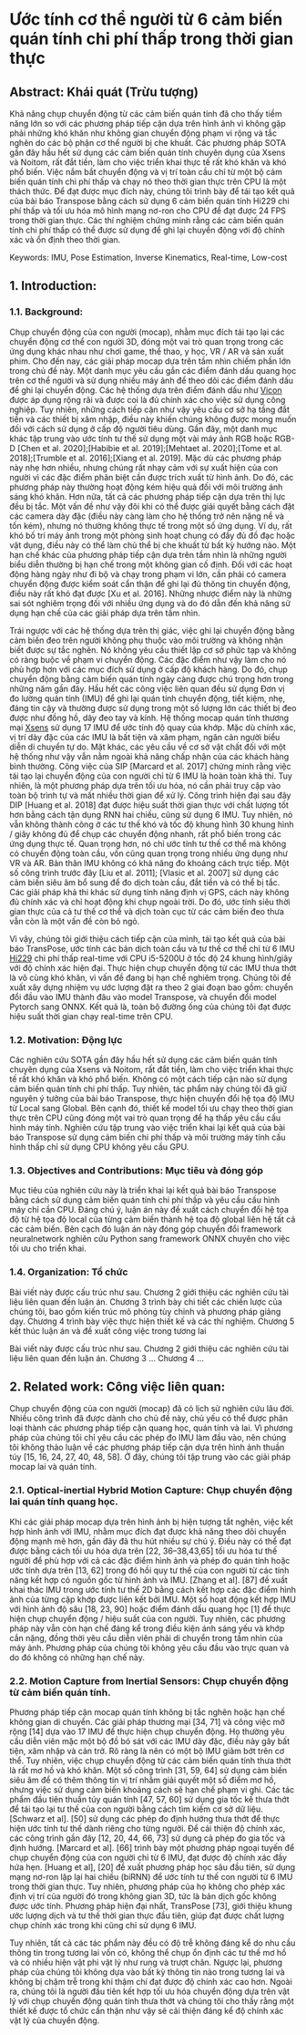 # Ước tính cơ thể người từ 6 cảm biến quán tính chi phí thấp trong thời gian thực

## Abstract: Khái quát (Trừu tượng)

Khả năng chụp chuyển động từ các cảm biến quán tính đã cho thấy tiềm năng lớn so với các phương pháp tiếp cận dựa trên hình ảnh vì không gặp phải những khó khăn như không gian chuyển động phạm vi rộng và tắc nghẽn do các bộ phận cơ thể người bị che khuất. Các phương pháp SOTA gần đây hầu hết sử dụng các cảm biến quán tính chuyên dụng của Xsens và Noitom, rất đắt tiền, làm cho việc triển khai thực tế rất khó khăn và khó phổ biến. Việc nắm bắt chuyển động và vị trí toàn cầu chỉ từ một bộ cảm biến quán tính chi phí thấp và chạy nó theo thời gian thực trên CPU là một thách thức. Để đạt được mục đích này, chúng tôi trình bày để tái tạo kết quả của bài báo Transpose bằng cách sử dụng 6 cảm biến quán tính Hi229 chi phí thấp và tối ưu hóa mô hình mạng nơ-ron cho CPU để đạt được 24 FPS trong thời gian thực. Các thí nghiệm chứng minh rằng các cảm biến quán tính chi phí thấp có thể được sử dụng để ghi lại chuyển động với độ chính xác và ổn định theo thời gian.

Keywords: IMU, Pose Estimation, Inverse Kinematics, Real-time, Low-cost

## 1\. Introduction:

### 1.1\. Background:

Chụp chuyển động của con người (mocap), nhằm mục đích tái tạo lại các chuyển động cơ thể con người 3D, đóng một vai trò quan trọng trong các ứng dụng khác nhau như chơi game, thể thao, y học, VR / AR và sản xuất phim. Cho đến nay, các giải pháp mocap dựa trên tầm nhìn chiếm phần lớn trong chủ đề này. Một danh mục yêu cầu gắn các điểm đánh dấu quang học trên cơ thể người và sử dụng nhiều máy ảnh để theo dõi các điểm đánh dấu để ghi lại chuyển động. Các hệ thống dựa trên điểm đánh dấu như [Vicon](https://www.vicon.com/) được áp dụng rộng rãi và được coi là đủ chính xác cho việc sử dụng công nghiệp. Tuy nhiên, những cách tiếp cận như vậy yêu cầu cơ sở hạ tầng đắt tiền và các thiết bị xâm nhập, điều này khiến chúng không được mong muốn đối với cách sử dụng ở cấp độ người tiêu dùng. Gần đây, một danh mục khác tập trung vào ước tính tư thế sử dụng một vài máy ảnh RGB hoặc RGB-D [Chen et al. 2020];[Habibie et al. 2019];[Mehtaet al. 2020];[Tome et al. 2018];[Trumble et al. 2016];[Xiang et al. 2019]. Mặc dù các phương pháp này nhẹ hơn nhiều, nhưng chúng rất nhạy cảm với sự xuất hiện của con người vì các đặc điểm phân biệt cần được trích xuất từ hình ảnh. Do đó, các phương pháp này thường hoạt động kém hiệu quả đối với môi trường ánh sáng khó khăn. Hơn nữa, tất cả các phương pháp tiếp cận dựa trên thị lực đều bị tắc. Một vấn đề như vậy đôi khi có thể được giải quyết bằng cách đặt các camera dày đặc (điều này càng làm cho hệ thống trở nên nặng nề và tốn kém), nhưng nó thường không thực tế trong một số ứng dụng. Ví dụ, rất khó bố trí máy ảnh trong một phòng sinh hoạt chung có đầy đủ đồ đạc hoặc vật dụng, điều này có thể làm chủ thể bị che khuất từ bất kỳ hướng nào. Một hạn chế khác của phương pháp tiếp cận dựa trên tầm nhìn là những người biểu diễn thường bị hạn chế trong một không gian cố định. Đối với các hoạt động hàng ngày như đi bộ và chạy trong phạm vi lớn, cần phải có camera chuyển động được kiểm soát cẩn thận để ghi lại đủ thông tin chuyển động, điều này rất khó đạt được [Xu et al. 2016]. Những nhược điểm này là những sai sót nghiêm trọng đối với nhiều ứng dụng và do đó dẫn đến khả năng sử dụng hạn chế của các giải pháp dựa trên tầm nhìn.

Trái ngược với các hệ thống dựa trên thị giác, việc ghi lại chuyển động bằng cảm biến đeo trên người không phụ thuộc vào môi trường và không nhận biết được sự tắc nghẽn. Nó không yêu cầu thiết lập cơ sở phức tạp và không có ràng buộc về phạm vi chuyển động. Các đặc điểm như vậy làm cho nó phù hợp hơn với các mục đích sử dụng ở cấp độ khách hàng. Do đó, chụp chuyển động bằng cảm biến quán tính ngày càng được chú trọng hơn trong những năm gần đây. Hầu hết các công việc liên quan đều sử dụng Đơn vị đo lường quán tính (IMU) để ghi lại quán tính chuyển động, tiết kiệm, nhẹ, đáng tin cậy và thường được sử dụng trong một số lượng lớn các thiết bị đeo được như đồng hồ, dây đeo tay và kính. Hệ thống mocap quán tính thương mại [Xsens](https://www.xsens.com/) sử dụng 17 IMU để ước tính độ quay của khớp. Mặc dù chính xác, vị trí dày đặc của các IMU là bất tiện và xâm phạm, ngăn cản người biểu diễn di chuyển tự do. Mặt khác, các yêu cầu về cơ sở vật chất đối với một hệ thống như vậy vẫn nằm ngoài khả năng chấp nhận của các khách hàng bình thường. Công việc của SIP [Marcard et al. 2017] chứng minh rằng việc tái tạo lại chuyển động của con người chỉ từ 6 IMU là hoàn toàn khả thi. Tuy nhiên, là một phương pháp dựa trên tối ưu hóa, nó cần phải truy cập vào toàn bộ trình tự và mất nhiều thời gian để xử lý. Công trình hiện đại sau đây DIP [Huang et al. 2018] đạt được hiệu suất thời gian thực với chất lượng tốt hơn bằng cách tận dụng RNN hai chiều, cũng sử dụng 6 IMU. Tuy nhiên, nó vẫn không thành công ở các tư thế khó và tốc độ khung hình 30 khung hình / giây không đủ để chụp các chuyển động nhanh, rất phổ biến trong các ứng dụng thực tế. Quan trọng hơn, nó chỉ ước tính tư thế cơ thể mà không có chuyển động toàn cầu, vốn cũng quan trọng trong nhiều ứng dụng như VR và AR. Bản thân IMU không có khả năng đo khoảng cách trực tiếp. Một số công trình trước đây [Liu et al. 2011]; [Vlasic et al. 2007] sử dụng các cảm biến siêu âm bổ sung để đo dịch toàn cầu, đắt tiền và có thể bị tắc. Các giải pháp khả thi khác sử dụng tính năng định vị GPS, cách này không đủ chính xác và chỉ hoạt động khi chụp ngoài trời. Do đó, ước tính siêu thời gian thực của cả tư thế cơ thể và dịch toàn cục từ các cảm biến đeo thưa vẫn còn là một vấn đề còn bỏ ngỏ.

Vì vậy, chúng tôi giới thiệu cách tiếp cận của mình, tái tạo kết quả của bài báo TransPose, ước tính các bản dịch toàn cầu và tư thế cơ thể chỉ từ 6 IMU [Hi229](http://hipnuc.com/) chi phí thấp real-time với CPU i5-5200U ở tốc độ 24 khung hình/giây với độ chính xác hiện đại. Thực hiện chụp chuyển động từ các IMU thưa thớt là vô cùng khó khăn, vì vấn đề đang bị hạn chế nghiêm trọng. Chúng tôi đề xuất xây dựng nhiệm vụ ước lượng đặt ra theo 2 giai đoạn bao gồm: chuyển đổi đầu vào IMU thành đâu vào model Transpose, và chuyển đổi model Pytorch sang ONNX. Kết quả là, toàn bộ đường ống của chúng tôi đạt được hiệu suất thời gian chạy real-time trên CPU.

### 1.2\. Motivation: Động lực

Các nghiên cứu SOTA gần đây hầu hết sử dụng các cảm biến quán tính chuyên dụng của Xsens và Noitom, rất đắt tiền, làm cho việc triển khai thực tế rất khó khăn và khó phổ biến. Không có một cách tiếp cận nào sử dụng cảm biến quán tính chi phí thấp. Tuy nhiên, tác phẩm này chúng tôi đã giữ nguyên ý tưởng của bài báo Transpose, thực hiện chuyển đổi hệ tọa độ IMU từ Local sang Global. Bên cạnh đó, thiết kế model tối ưu chạy theo thời gian thực trên CPU cũng đóng một vai trò quan trọng để hạ thấp yêu cầu cấu hình máy tính. Nghiên cứu tập trung vào việc triển khai lại kết quả của bài báo Transpose sử dụng cảm biến chi phí thấp và môi trường máy tính cấu hình thấp chỉ sử dụng CPU không yêu cầu GPU.

### 1.3\. Objectives and Contributions:  Mục tiêu và đóng góp

Mục tiêu của nghiên cứu này là triển khai lại kết quả bài báo Transpose bằng cách sử dụng cảm biến quán tính chi phí thấp và yêu cầu cấu hình máy chỉ cần CPU. Đáng chú ý, luận án này đề xuất cách chuyển đổi hệ tọa độ từ hệ tọa độ local của từng cảm biến thành hệ tọa độ global liên hệ tất cả các cảm biến. Bên cạch đó luận án này đóng góp chuyển đổi framework neuralnetwork nghiên cứu Python sang framework ONNX chuyên cho việc tối ưu cho triển khai.

### 1.4\. Organization: Tổ chức

Bài viết này được cấu trúc như sau. Chương 2 giới thiệu các nghiên cứu tài liệu liên quan đến luận án. Chương 3 trình bày chi tiết các chiến lược của chúng tôi, bao gồm kiến trúc mô phỏng tùy chỉnh và phương pháp giảng dạy. Chương 4 trình bày việc thực hiện thiết kế và các thí nghiệm. Chương 5 kết thúc luận án và đề xuất công việc trong tương lai

Bài viết này được cấu trúc như sau. Chương 2 giới thiệu các nghiên cứu tài liệu liên quan đến luận án. Chương 3 ... Chương 4 ...

## 2\. Related work: Công việc liên quan:

Chụp chuyển động của con người (mocap) đã có lịch sử nghiên cứu lâu đời. Nhiều công trình đã được dành cho chủ đề này, chủ yếu có thể được phân loại thành các phương pháp tiếp cận quang học, quán tính và lai. Vì phương pháp của chúng tôi chỉ yêu cầu các phép đo IMU làm đầu vào, nên chúng tôi không thảo luận về các phương pháp tiếp cận dựa trên hình ảnh thuần túy [15, 16, 24, 27, 40, 48, 58]. Ở đây, chúng tôi tập trung vào các giải pháp mocap lai và quán tính.

### 2.1\. Optical-inertial Hybrid Motion Capture: Chụp chuyển động lai quán tính quang học. 

Khi các giải pháp mocap dựa trên hình ảnh bị hiện tượng tắt nghẽn, việc kết hợp hình ảnh với IMU, nhằm mục đích đạt được khả năng theo dõi chuyển động mạnh mẽ hơn, gần đây đã thu hút nhiều sự chú ý. Điều này có thể đạt được bằng cách tối ưu hóa dựa trên [22, 36–38,43,65] tối ưu hóa tư thế người để phù hợp với cả các đặc điểm hình ảnh và phép đo quán tính hoặc ước tính dựa trên [13, 62] trong đó hồi quy tư thế của con người từ các tính năng kết hợp có nguồn gốc từ hình ảnh và IMU. [Zhang et al]. [87] đề xuất khai thác IMU trong ước tính tư thế 2D bằng cách kết hợp các đặc điểm hình ảnh của từng cặp khớp được liên kết bởi IMU. Một số hoạt động kết hợp IMU với hình ảnh độ sâu [18, 23, 90] hoặc điểm đánh dấu quang học [1] để thực hiện chụp chuyển động / hiệu suất của con người. Tuy nhiên, các phương pháp này vẫn còn hạn chế đáng kể trong điều kiện ánh sáng yếu và khớp cắn nặng, đồng thời yêu cầu diễn viên phải di chuyển trong tầm nhìn của máy ảnh. Phương pháp của chúng tôi không yêu cầu đầu vào trực quan và do đó không có những hạn chế này.

### 2.2\. Motion Capture from Inertial Sensors: Chụp chuyển động từ cảm biến quán tính. 

Phương pháp tiếp cận mocap quán tính không bị tắc nghẽn hoặc hạn chế không gian di chuyển. Các giải pháp thương mại [34, 71] và công việc mở rộng [14] dựa vào 17 IMU để thực hiện chụp chuyển động. Họ thường yêu cầu diễn viên mặc một bộ đồ bó sát với các IMU dày đặc, điều này gây bất tiện, xâm nhập và cản trở. Rõ ràng là nên có một bộ IMU giảm bớt trên cơ thể. Tuy nhiên, việc chụp chuyển động từ các cảm biến quán tính thưa thớt là rất mơ hồ và khó khăn. Một số công trình [31, 59, 64] sử dụng cảm biến siêu âm để có thêm thông tin vị trí nhằm giải quyết một số điểm mơ hồ, nhưng việc sử dụng cảm biến khoảng cách sẽ hạn chế phạm vi ghi. Các tác phẩm đầu tiên thuần túy quán tính [47, 57, 60] sử dụng gia tốc kế thưa thớt để tái tạo lại tư thế của con người bằng cách tìm kiếm cơ sở dữ liệu. [Schwarz et al]. [50] sử dụng các phép đo định hướng thưa thớt để thực hiện ước tính tư thế dành riêng cho từng người. Để cải thiện độ chính xác, các công trình gần đây [12, 20, 44, 66, 73] sử dụng cả phép đo gia tốc và định hướng. [Marcard et al]. [66] trình bày một phương pháp ngoại tuyến để chụp chuyển động của con người chỉ từ 6 IMU, đạt được độ chính xác đầy hứa hẹn. [Huang et al], [20] đề xuất phương pháp học sâu đầu tiên, sử dụng mạng nơ-ron lặp lại hai chiều (biRNN) để ước tính tư thế con người từ 6 IMU trong thời gian thực. Tuy nhiên, phương pháp của họ không cho phép xác định vị trí của người đó trong không gian 3D, tức là bản dịch gốc không được ước tính. Phương pháp hiện đại nhất, TransPose [73], giới thiệu khung ước lượng dịch và tư thế thời gian thực đầu tiên, giúp đạt được chất lượng chụp chính xác trong khi cũng chỉ sử dụng 6 IMU.

Tuy nhiên, tất cả các tác phẩm này đều có độ trễ không đáng kể do nhu cầu thông tin trong tương lai vốn có, không thể chụp ổn định các tư thế mơ hồ và có nhiều hiện vật phi vật lý như rung và trượt chân. Ngược lại, phương pháp của chúng tôi không dựa vào bất kỳ thông tin nào trong tương lai và không bị chậm trễ trong khi thậm chí đạt được độ chính xác cao hơn. Ngoài ra, chúng tôi là người đầu tiên kết hợp tối ưu hóa chuyển động dựa trên vật lý với chụp chuyển động quán tính thưa thớt và chúng tôi cho thấy rằng một thiết kế được tổ chức cẩn thận như vậy sẽ cải thiện đáng kể độ chính xác vật lý của chuyển động.
